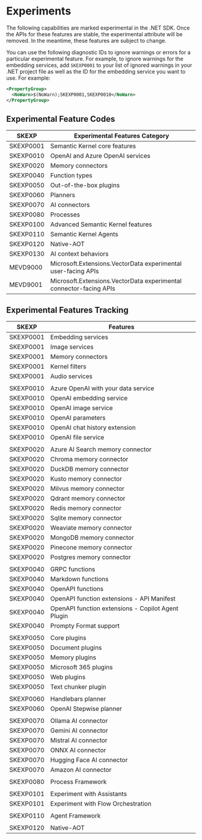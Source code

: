 # Experiments

The following capabilities are marked experimental in the .NET SDK. Once the APIs for these features are stable, the experimental attribute will be removed. In the meantime, these features are subject to change.

You can use the following diagnostic IDs to ignore warnings or errors for a particular experimental feature. For example, to ignore warnings for the embedding services, add `SKEXP0001` to your list of ignored warnings in your .NET project file as well as the ID for the embedding service you want to use. For example:

```xml
<PropertyGroup>
  <NoWarn>$(NoWarn);SKEXP0001,SKEXP0010</NoWarn>
</PropertyGroup>
```

## Experimental Feature Codes

| SKEXP​ | Experimental Features Category​​ |
|-------|--------------------------------|
| SKEXP0001 | Semantic Kernel core features |
| SKEXP0010 | OpenAI and Azure OpenAI services |
| SKEXP0020 | Memory connectors |
| SKEXP0040 | Function types |
| SKEXP0050 | Out-of-the-box plugins |
| SKEXP0060 | Planners |
| SKEXP0070 | AI connectors |
| SKEXP0080 | Processes |
| SKEXP0100 | Advanced Semantic Kernel features |
| SKEXP0110 | Semantic Kernel Agents |
| SKEXP0120 | Native-AOT |
| SKEXP0130 | AI context behaviors |
| MEVD9000 | Microsoft.Extensions.VectorData experimental user-facing APIs |
| MEVD9001 | Microsoft.Extensions.VectorData experimental connector-facing APIs |

## Experimental Features Tracking

| SKEXP​ | Features​​ |
|-------|----------|
| SKEXP0001 | Embedding services |
| SKEXP0001 | Image services |
| SKEXP0001 | Memory connectors |
| SKEXP0001 | Kernel filters |
| SKEXP0001 | Audio services |
| | | | | | | |
| SKEXP0010 | Azure OpenAI with your data service |
| SKEXP0010 | OpenAI embedding service |
| SKEXP0010 | OpenAI image service |
| SKEXP0010 | OpenAI parameters |
| SKEXP0010 | OpenAI chat history extension |
| SKEXP0010 | OpenAI file service |
| | | | | | | |
| SKEXP0020 | Azure AI Search memory connector |
| SKEXP0020 | Chroma memory connector |
| SKEXP0020 | DuckDB memory connector |
| SKEXP0020 | Kusto memory connector |
| SKEXP0020 | Milvus memory connector |
| SKEXP0020 | Qdrant memory connector |
| SKEXP0020 | Redis memory connector |
| SKEXP0020 | Sqlite memory connector |
| SKEXP0020 | Weaviate memory connector |
| SKEXP0020 | MongoDB memory connector |
| SKEXP0020 | Pinecone memory connector |
| SKEXP0020 | Postgres memory connector |
| | | | | | | |
| SKEXP0040 | GRPC functions |
| SKEXP0040 | Markdown functions |
| SKEXP0040 | OpenAPI functions |
| SKEXP0040 | OpenAPI function extensions - API Manifest |
| SKEXP0040 | OpenAPI function extensions - Copilot Agent Plugin |
| SKEXP0040 | Prompty Format support |
| | | | | | | |
| SKEXP0050 | Core plugins |
| SKEXP0050 | Document plugins |
| SKEXP0050 | Memory plugins |
| SKEXP0050 | Microsoft 365 plugins |
| SKEXP0050 | Web plugins |
| SKEXP0050 | Text chunker plugin |
| | | | | | | |
| SKEXP0060 | Handlebars planner |
| SKEXP0060 | OpenAI Stepwise planner |
| | | | | | | |
| SKEXP0070 | Ollama AI connector | | | | | |
| SKEXP0070 | Gemini AI connector | | | | | |
| SKEXP0070 | Mistral AI connector | | | | | |
| SKEXP0070 | ONNX AI connector | | | | | |
| SKEXP0070 | Hugging Face AI connector | | | | | |
| SKEXP0070 | Amazon AI connector | | | | | |
| | | | | | | |
| SKEXP0080 | Process Framework |
| | | | | | | |
| SKEXP0101 | Experiment with Assistants |
| SKEXP0101 | Experiment with Flow Orchestration |
| | | | | | | |
| SKEXP0110 | Agent Framework |
| | | | | | | |
| SKEXP0120 | Native-AOT |
